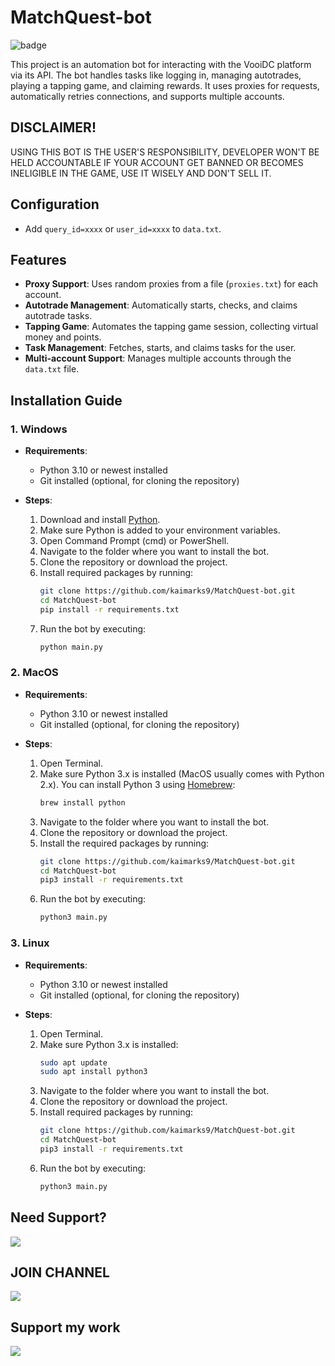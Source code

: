 # MatchQuest-bot
![badge](https://img.shields.io/badge/version-1.0-blue)

This project is an automation bot for interacting with the VooiDC platform via its API. The bot handles tasks like logging in, managing autotrades, playing a tapping game, and claiming rewards. It uses proxies for requests, automatically retries connections, and supports multiple accounts.

## DISCLAIMER!

USING THIS BOT IS THE USER'S RESPONSIBILITY, DEVELOPER WON'T BE HELD ACCOUNTABLE IF YOUR ACCOUNT GET BANNED OR BECOMES INELIGIBLE IN THE GAME, USE IT WISELY AND DON'T SELL IT.

## Configuration
- Add `query_id=xxxx` or `user_id=xxxx` to `data.txt`.

## Features

- **Proxy Support**: Uses random proxies from a file (`proxies.txt`) for each account.
- **Autotrade Management**: Automatically starts, checks, and claims autotrade tasks.
- **Tapping Game**: Automates the tapping game session, collecting virtual money and points.
- **Task Management**: Fetches, starts, and claims tasks for the user.
- **Multi-account Support**: Manages multiple accounts through the `data.txt` file.

## Installation Guide

### 1. **Windows**
   - **Requirements**:
     - Python 3.10 or newest installed
     - Git installed (optional, for cloning the repository)
   
   - **Steps**:
     1. Download and install [Python](https://www.python.org/downloads/windows/).
     2. Make sure Python is added to your environment variables.
     3. Open Command Prompt (cmd) or PowerShell.
     4. Navigate to the folder where you want to install the bot.
     5. Clone the repository or download the project.
     6. Install required packages by running:
        ```bash
        git clone https://github.com/kaimarks9/MatchQuest-bot.git
        cd MatchQuest-bot
        pip install -r requirements.txt
        ```
     7. Run the bot by executing:
        ```bash
        python main.py
        ```

### 2. **MacOS**
   - **Requirements**:
     - Python 3.10 or newest installed
     - Git installed (optional, for cloning the repository)

   - **Steps**:
     1. Open Terminal.
     2. Make sure Python 3.x is installed (MacOS usually comes with Python 2.x). You can install Python 3 using [Homebrew](https://brew.sh/):
        ```bash
        brew install python
        ```
     3. Navigate to the folder where you want to install the bot.
     4. Clone the repository or download the project.
     5. Install the required packages by running:
        ```bash
        git clone https://github.com/kaimarks9/MatchQuest-bot.git
        cd MatchQuest-bot
        pip3 install -r requirements.txt
        ```
     6. Run the bot by executing:
        ```bash
        python3 main.py
        ```

### 3. **Linux**
   - **Requirements**:
     - Python 3.10 or newest installed
     - Git installed (optional, for cloning the repository)

   - **Steps**:
     1. Open Terminal.
     2. Make sure Python 3.x is installed:
        ```bash
        sudo apt update
        sudo apt install python3
        ```
     3. Navigate to the folder where you want to install the bot.
     4. Clone the repository or download the project.
     5. Install required packages by running:
        ```bash
        git clone https://github.com/kaimarks9/MatchQuest-bot.git
        cd MatchQuest-bot
        pip3 install -r requirements.txt
        ```
     6. Run the bot by executing:
        ```bash
        python3 main.py
        ```

## Need Support?

[<img src="https://img.shields.io/badge/Telegram-%40Me-orange">](https://t.me/kaimarks9)

## JOIN CHANNEL
[<img src="https://img.shields.io/badge/Telegram-%40Channel-blue">](t.me/k9_airdropbot)

## Support my work
[<img
src="https://img.shields.io/badge/Binance-FCD535?style=for-the-badge&logo=binance&logoColor=white">](https://trakteer.id/kaimarks9)

